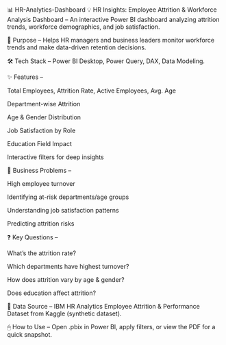 📊 HR-Analytics-Dashboard
💡 HR Insights:
Employee Attrition & Workforce Analysis Dashboard – An interactive Power BI dashboard analyzing attrition trends, workforce demographics, and job satisfaction.

📝 Purpose – 
Helps HR managers and business leaders monitor workforce trends and make data-driven retention decisions.

🛠 Tech Stack –
Power BI Desktop, Power Query, DAX, Data Modeling.

✨ Features –

Total Employees, Attrition Rate, Active Employees, Avg. Age

Department-wise Attrition

Age & Gender Distribution

Job Satisfaction by Role

Education Field Impact

Interactive filters for deep insights

🚩 Business Problems –

High employee turnover

Identifying at-risk departments/age groups

Understanding job satisfaction patterns

Predicting attrition risks

❓ Key Questions –

What’s the attrition rate?

Which departments have highest turnover?

How does attrition vary by age & gender?

Does education affect attrition?

📂 Data Source – IBM HR Analytics Employee Attrition & Performance Dataset from Kaggle (synthetic dataset).

🖱 How to Use – Open .pbix in Power BI, apply filters, or view the PDF for a quick snapshot.

